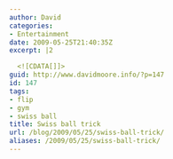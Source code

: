 ```yaml
---
author: David
categories:
- Entertainment
date: 2009-05-25T21:40:35Z
excerpt: |2

  <![CDATA[]]>
guid: http://www.davidmoore.info/?p=147
id: 147
tags:
- flip
- gym
- swiss ball
title: Swiss ball trick
url: /blog/2009/05/25/swiss-ball-trick/
aliases: /2009/05/25/swiss-ball-trick/
---
```


